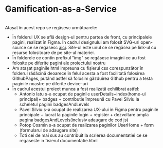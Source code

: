 # Gamification-as-a-Service
<br>
Atașat în acest repo se regăsesc următoarele:
<ul>
	<li>În folderul UX se află design-ul pentru partea de front, cu principalele pagini, realizat în Figma. În cadrul designului am folosit SVG-uri open-source ce se regasesc <a href="https://undraw.co/illustrations">aici</a>. Site-ul este unul ce se regăsea pe link-ul cu resurse folositoare de pe site-ul materiei.</li>
	<li>În folderele ce contin prefixul "img" se regăsesc imagini ce au fost folosite pe diferite pagini ale proiectului nostru</li>
	<li>Am atașat paginile html impreuna cu fișierul css corespunzător în folderul rădăcină deoarece în felul acesta a fost facilitată folosirea GithubPages, putând astfel să folosim găzduirea Github pentru a testa paginile noastre pe diferite device-uri</li>
	<li>În cadrul acestui proiect munca a fost realizată echilibrat astfel:
		<ul>
			<li>Antonio Iatu s-a ocupat de paginile userDetails+index(home-ul principal)+ badges + contributie împreună cu Pavel Silviu la scheletul paginii badgesAndLevels
			</li>
			<li>Pavel Silviu s-a ocupat de realizarea UX-ului in Figma pentru paginile principale + lucrat la paginile login + register + dezvoltare ampla pagina badgesAndLevels(inclusiv adaugare de cod js)
			</li>
			<li>Potop Cosmin s-a ocupat de realizarea paginilor UserHome + form (formularul de adaugare site) 
			</li>
			<li>Toti cei de mai sus au contribuit la scrierea documentatiei ce se regaseste in fisierul documentatie.html
			</li>
		</ul>
	</li>
</ul>